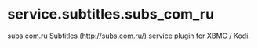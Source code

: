 service.subtitles.subs_com_ru
===============================

subs.com.ru Subtitles (http://subs.com.ru/) service plugin for XBMC / Kodi.

